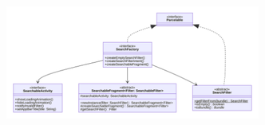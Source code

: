 

[![alt text](images/mermaid-diagram-20201216164223.svg "Diagram")](https://mermaid-js.github.io/mermaid-live-editor/#/edit/eyJjb2RlIjoiY2xhc3NEaWFncmFtXG5cbiAgY2xhc3MgU2VhcmNoRmFjdG9yeSB7XG4gICAgPDxpbnRlcmZhY2U-PlxuICAgICtjcmVhdGVFbXB0eVNlYXJjaEZpbHRlcigpOiBTZWFyY2hGaWx0ZXJcbiAgICArY3JlYXRlU2VhcmNoRmlsdGVySW50ZW50KCk6IEludGVudFxuICAgICtjcmVhdGVTZWFyY2hhYmxlRnJhZ21lbnQoKTogU2VhcmNoYWJsZUZyYWdtZW50PFNlYXJjaEZpbHRlcj5cbiAgfVxuXG4gIGNsYXNzIFNlYXJjaGFibGVBY3Rpdml0eSB7XG4gICAgPDxpbnRlcmZhY2U-PlxuICAgICtzaG93TG9hZGluZ0FuaW1hdGlvbigpXG4gICAgK2hpZGVMb2FkaW5nQW5pbWF0aW9uKClcbiAgICArbm90aWZ5SW52YWxpZEZpbHRlcigpXG4gICAgK3NldEFwcEJhclRpdGxlKHRpdGxlOiBTdHJpbmcpXG4gIH1cblxuICBjbGFzcyBTZWFyY2hhYmxlRnJhZ21lbnR-RmlsdGVyOiBTZWFyY2hhYmxlRmlsdGVyfntcbiAgICA8PGFic3RyYWN0Pj5cbiAgICAjc2VhcmNoYWJsZUFjdGl2aXR5OiBTZWFyY2hhYmxlQWN0aXZpdHlcblxuICAgICtuZXdJbnN0YW5jZShmaWx0ZXI6IFNlYXJjaEZpbHRlcikgU2VhcmNoYWJsZUZyYWdtZW50fkZpbHRlcn5cbiAgICAjY3JlYXRlU2VhcmNoYWJsZUZyYWdtZW50KCkqIFNlYXJjaGFibGVGcmFnbWVudH5GaWx0ZXJ-XG4gICAgI2dldFNlYXJjaEZpbHRlcigpIEZpbHRlclxuICB9XG5cbiAgY2xhc3MgU2VhcmNoRmlsdGVyIHtcbiAgICA8PGFic3RyYWN0Pj5cbiAgICArZ2V0RmlsdGVyRnJvbShidW5kbGUpJCBTZWFyY2hGaWx0ZXJcbiAgICAraXNFbXB0eSgpKiBib29sZWFuXG4gICAgK3RvQnVuZGxlKCkqIEJ1bmRsZVxuICB9XG4gIFxuICBjbGFzcyBQYXJjZWxhYmxlIHtcbiAgICA8PGludGVyZmFjZT4-XG4gIH1cblxuICBQYXJjZWxhYmxlIDx8Li4gU2VhcmNoRmFjdG9yeVxuICBQYXJjZWxhYmxlIDx8Li4gU2VhcmNoRmlsdGVyXG4gIFNlYXJjaEZhY3RvcnkgLS0-IFNlYXJjaGFibGVBY3Rpdml0eVxuICBTZWFyY2hGYWN0b3J5IC0tPiBTZWFyY2hhYmxlRnJhZ21lbnRcbiAgU2VhcmNoRmFjdG9yeSAtLT4gU2VhcmNoRmlsdGVyXG5cblx0XHRcdFx0XHQiLCJtZXJtYWlkIjp7InRoZW1lIjoiZGVmYXVsdCJ9LCJ1cGRhdGVFZGl0b3IiOmZhbHNlfQ)
